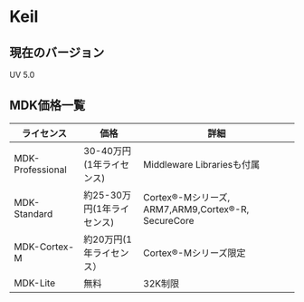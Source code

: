 # Keil

## 現在のバージョン

UV 5.0

## MDK価格一覧

| ライセンス | 価格 | 詳細 |
| -- | -- | -- |
| MDK-Professional | 30-40万円(1年ライセンス) | Middleware Librariesも付属 |
| MDK-Standard | 約25-30万円(1年ライセンス)| Cortex®-Mシリーズ, ARM7,ARM9,Cortex®-R, SecureCore　|
| MDK-Cortex-M | 約20万円(1年ライセンス）| Cortex®-Mシリーズ限定 |
| MDK-Lite | 無料| 32K制限 |

